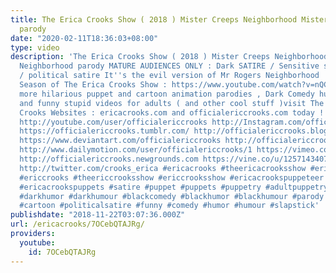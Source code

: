 ```yaml
---
title: The Erica Crooks Show ( 2018 ) Mister Creeps Neighborhood Mister Rogers Neighborhood
  parody
date: "2020-02-11T18:36:03+08:00"
type: video
description: 'The Erica Crooks Show ( 2018 ) Mister Creeps Neighborhood Mister Rogers
  Neighborhood parody MATURE AUDIENCES ONLY : Dark SATIRE / Sensitive subject matter
  / political satire It''s the evil version of Mr Rogers Neighborhood ! From the 2018
  Season of The Erica Crooks Show : https://www.youtube.com/watch?v=nQCRWywXJpY For
  more hilarious puppet and cartoon animation parodies , Dark Comedy humor , satires
  and funny stupid videos for adults ( and other cool stuff )visit The Official Erica
  Crooks Websites : ericacrooks.com and officialericcrooks.com today ! http://facebook.com/officialericcrooks
  http://youtube.com/user/officialericcrooks http://Instagram.com/officialericcrooks/
  https://officialericcrooks.tumblr.com/ http://officialericcrooks.blogspot.com/ https://officialericcrooks.wordpress.com
  https://www.deviantart.com/officialericcrooks http://officialericcrooks.newgrounds.com/follow
  http://www.dailymotion.com/user/officialericcrooks/1 https://vimeo.com/officialericcrooks
  http://officialericcrooks.newgrounds.com https://vine.co/u/1257143407999610880 https://www.pinterest.com/officialec1/
  http://twitter.com/crooks_erica #ericacrooks #theericacrooksshow #ericacrooksshow
  #ericcrooks #theericcrooksshow #ericcrooksshow #ericacrookspuppeteer #ericacrookspuppet
  #ericacrookspuppets #satire #puppet #puppets #puppetry #adultpuppetry #darkcomedy
  #darkhumor #darkhumour #blackcomedy #blackhumor #blackhumour #parody #parodies #cartoons
  #cartoon #politicalsatire #funny #comedy #humor #humour #slapstick'
publishdate: "2018-11-22T03:07:36.000Z"
url: /ericacrooks/7OCebQTAJRg/
providers:
  youtube:
    id: 7OCebQTAJRg
---
```

